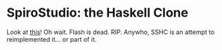 # SpiroStudio: the Haskell Clone

Look at [this](https://www.kongregate.com/games/polycube/spirostudio)! Oh wait.
Flash is dead. RIP. Anywho, SSHC is an attempt to reimplemented it... or part of
it.
